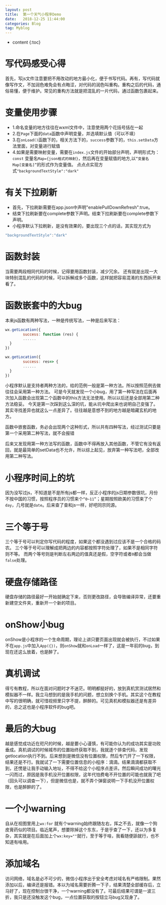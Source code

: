 ```yaml
---
layout: post
title:  第一个天气小程序Demo
date:   2018-12-25 11:44:00 
categories: Blog 
tag: Myblog
---
```


* content
{:toc}

写代码感受心得
===================
首先，写js文件注意要把不用改动的地方最小化，便于书写代码。再有，写代码就像写作文，不加润色难免会有点晦涩，对代码的润色叫重构。重构之后的代码，通俗易懂，便于维护。常见的重构方法就是把混乱的一片代码，通过函数包裹起来。

变量使用步骤
===================

* 1.命名变量的地方往往在wxml文件中，注意使用两个花括号括在一起
* 2.在`Page`下面的`data`函数中声明变量，并选填默认值（可以不填）
* 3.在`onLoad()`函数下的，相关方法下的，`success`参数下的，`this.setData`方法里面，对变量进行赋值
* 4.如果是需要映射变量，需要在`index.js`文件的开始部分声明，声明形式为： `const` 变量名`Map={json格式的映射}`，然后再在变量赋值的地方,以`“变量名Map[变量名]”`的形式作为变量值。
点点点实现方式`"backgroundTextStyle":"dark"`

有关下拉刷新
===================
* 首先，下拉刷新需要在app.json中声明"enablePullDownRefresh":true。
* 结束下拉刷新要在complete参数下声明。结束下拉刷新要在complete参数下声明。
* 小程序默认下拉刷新，是没有效果的，要出现三个点的话，其实现方式为
```js
"backgroundTextStyle":"dark"
```

函数封装
===================
当需要两段相同代码的时候，记得要用函数封装，减少冗余。
还有就是出现一大块特别混乱的代码的时候，可以拆解成多个函数，这样就把容易混淆的东西拆开来看了。

函数嵌套中的大bug
===================
本来js函数有两种写法，一种是传统写法，一种是后来写法：
```js
wx.getLocation({      
        success: function (res) {
		......
  }
})

wx.getLocation({      
        success: res=> {
		......
  }
})
```
小程序默认是支持者两种方法的，给的范例一般是第一种方法。所以按照范例去做往往会采用第一种方法。
可是今天就发现一个小bug，用了第一种写法在后面再次加入函数会出现第二个函数中的this方法无法使用。所以以后还是全部用第二种方法稳妥。
今天是第一次踩到这么深的坑，能从坑中爬出来也说明自己变强了。其实寻找差异也就这么一点差异了。往往越是意想不到的地方越是暗藏玄机的地方。

函数中嵌套函数，务必会出现两个这种形式，所以共有四种写法，经过测试只要是第一个采用第二种写法，就不会报错

后来又发现用第一种方法写的函数，函数中不得再放入其他函数，不管它有没有返回，就是最简单的setData也不允许，所以综上起见，放弃第一种写法吧，全部改用第二种写法。

小程序时间上的坑
===================
因为没写过js，不知道是不是所有js都一样，反正小程序的js日期参数很坑，月份不按中国的习惯，按照程序员的习惯来个`“0~11”`；星期按照欧美的习惯来了个`day`，几号就是`date`。后来查了查和js一样，好吧同宗同源。

三个等于号
===================
三个等于号可以判定你写代码的程度，如果这个都没遇到过应该不是一个合格的码农。
三个等于号可以理解成把两边的内容都按照字符处理了，如果不是相同字符则不等。
而两个等号则是判断左右两边的值真还是假，空字符或者`0`都会当做`false`处理。

硬盘存储路径
===================
硬盘存储的路径最好一开始就确定下来，否则更改路径，会导致编译异常，还要重新建空文件夹，重新开一个新的项目。

onShow小bug
===================
onShow是小程序的一个生命周期，理论上讲只要页面出现就会被执行，不过如果不在`app.js`中加入`App({})`，则`onShow`就和`onLoad`一样了，这是一年前的bug，到现在还这么放着，也是醉了。

真机调试
===================
得亏有教程，所以在面对问题时才不迷茫。明明都挺好的，放到真机赏测试居然和模拟器不一样。我立马想到的是我手机的问题，想立刻换个手机。其实这个在教程中写的很明确，就可惜视频里只字不提，醉醉的。可见真机和模拟器还是有差异的，总之这也是小程序软件的bug吧。

最后的大bug
===================
越是感觉成功近在咫尺的时候，越是要小心谨慎，有可能你认为的成功其实是功败垂成。真机调试的时候城市的位置始终获取不到，我就逐个排查代码，发现getlocation执行不到。后来想到是微信没有位置权限，然后专门开了一下权限，结果还是不行。我就试了一下需要位置信息的小程序：滴滴。结果滴滴都获取不到，还愣是让我手动输入地址，不得不给这个小程序点差评。然后瞬间成功的曙光一闪而过，原因是我手机没开位置权限，这年代怕费电不开位置的可能也就我了吧（回头可以调查一下），但是微信也是，就不弄个弹窗说明一下手机没开位置权限，也是醉醉的了。

一个小warning
===================
自从在视图里用上`wx:for` 就有个warning始终跟随左右，挥之不去，就像一个狗皮膏药似的项目。临近尾声，想要除掉这个东东，于是乎查了一下，还以为多复杂，其实就是在后面加上个`wx:key=""`就行，至于等于啥，我看随便舔就行，也不知道有啥用。

添加域名
===================
访问网络，域名是必不可少的，微信小程序出于安全考虑对域名有严格限制。果然添加以后，编译还是报错。本以为域名需要折腾一下子，结果清楚全部缓存后，立马好了，现在控制台很干净，一个warning都没有了。可最后结果可谓是一波三折，我只是还没触发这个bug，一点位置获取的按钮立马bug又现身了。
